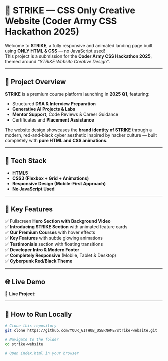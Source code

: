 # 🚀 STRIKE — CSS Only Creative Website (Coder Army CSS Hackathon 2025)

Welcome to **STRIKE**, a fully responsive and animated landing page built using **ONLY HTML & CSS** — no JavaScript used!  
This project is a submission for the **Coder Army CSS Hackathon 2025**, themed around *“STRIKE Website Creative Design”*.

---

## 🎯 Project Overview

**STRIKE** is a premium course platform launching in **2025 Q1**, featuring:
- Structured **DSA & Interview Preparation**
- **Generative AI Projects & Labs**
- **Mentor Support**, Code Reviews & Career Guidance  
- Certificates and **Placement Assistance**

The website design showcases the **brand identity of STRIKE** through a modern, red-and-black cyber aesthetic inspired by hacker culture — built completely with **pure HTML and CSS animations**.

---

## 🧱 Tech Stack

- **HTML5**
- **CSS3 (Flexbox + Grid + Animations)**
- **Responsive Design (Mobile-First Approach)**
- **No JavaScript Used**

---

## 💎 Key Features

✅ Fullscreen **Hero Section with Background Video**  
✅ **Introducing STRIKE Section** with animated feature cards  
✅ **Our Premium Courses** with hover effects  
✅ **Key Features** with subtle glowing animations  
✅ **Testimonials** section with floating transitions  
✅ **Developer Intro & Modern Footer**  
✅ **Completely Responsive** (Mobile, Tablet & Desktop)  
✅ **Cyberpunk Red/Black Theme**  

---

## 🌐 Live Demo

🔗 **Live Project:**  


---

## 🧠 How to Run Locally

```bash
# Clone this repository
git clone https://github.com/YOUR_GITHUB_USERNAME/strike-website.git

# Navigate to the folder
cd strike-website

# Open index.html in your browser
